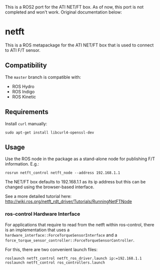 This is a ROS2 port for the ATI NET/FT box. As of now, this port is not completed and won't work. Original documentation below:

# netft

This is a ROS metapackage for the ATI NET/FT box that is used to connect to ATI F/T sensor.

## Compatibility

The `master` branch is compatible with:

* ROS Hydro
* ROS Indigo
* ROS Kinetic

## Requirements

Install `curl` manually:

```
sudo apt-get install libcurl4-openssl-dev
```

## Usage

Use the ROS node in the package as a stand-alone node for publishing F/T information. E.g.:

```
rosrun netft_control netft_node --address 192.168.1.1
```

The NET/FT box defaults to 192.168.1.1 as its ip address but this can be changed using the browser-based interface.

See a more detailed tutorial here: http://wiki.ros.org/netft_rdt_driver/Tutorials/RunningNetFTNode

### ros-control Hardware Interface

For applications that require to read from the netft within ros-control, there is an implementation that uses a `hardware_interface::ForceTorqueSensorInterface` and a `force_torque_sensor_controller::ForceTorqueSensorController`.

For this, there are two convenient launch files:
```
roslaunch netft_control netft_ros_driver.launch ip:=192.168.1.1
roslaunch netft_control ros_controllers.launch
```
